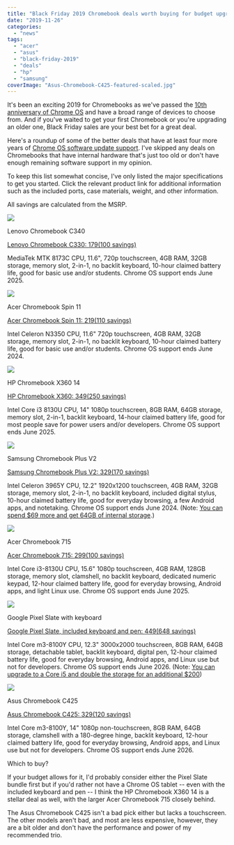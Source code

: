 ```yaml
---
title: "Black Friday 2019 Chromebook deals worth buying for budget upgraders or new Chrome OS users"
date: "2019-11-26"
categories: 
  - "news"
tags: 
  - "acer"
  - "asus"
  - "black-friday-2019"
  - "deals"
  - "hp"
  - "samsung"
coverImage: "Asus-Chromebook-C425-featured-scaled.jpg"
---
```


It's been an exciting 2019 for Chromebooks as we've passed the [10th anniversary of Chrome OS](https://www.aboutchromebooks.com/news/chrome-os-is-10-years-old-heres-the-first-demo-from-2009/) and have a broad range of devices to choose from. And if you've waited to get your first Chromebook or you're upgrading an older one, Black Friday sales are your best bet for a great deal.

Here's a roundup of some of the better deals that have at least four more years of [Chrome OS software update support](https://www.aboutchromebooks.com/news/chrome-os-software-support-dates-extended-for-more-than-130-chromebooks/). I've skipped any deals on Chromebooks that have internal hardware that's just too old or don't have enough remaining software support in my opinion.

To keep this list somewhat concise, I've only listed the major specifications to get you started. Click the relevant product link for additional information such as the included ports, case materials, weight, and other information.

All savings are calculated from the MSRP.

[![](images/Screenshot-2019-11-26-at-10.58.29-AM.png)](https://www.bestbuy.com/site/lenovo-2-in-1-11-6-touch-screen-chromebook-mt8173c-4gb-memory-32gb-emmc-flash-memory-blizzard-white/6296001.p?skuId=6296001)

Lenovo Chromebook C340

[Lenovo Chromebook C330: $179 ($100 savings)](https://www.bestbuy.com/site/lenovo-2-in-1-11-6-touch-screen-chromebook-mt8173c-4gb-memory-32gb-emmc-flash-memory-blizzard-white/6296001.p?skuId=6296001)

MediaTek MTK 8173C CPU, 11.6", 720p touchscreen, 4GB RAM, 32GB  
storage, memory slot, 2-in-1, no backlit keyboard, 10-hour claimed battery life, good for basic use and/or students. Chrome OS support ends June 2025.

[![](images/acer-chromebook-spin-11.jpg)](https://www.bestbuy.com/site/acer-spin-11-2-in-1-11-6-touch-screen-chromebook-intel-celeron-4gb-memory-32gb-emmc-flash-memory-obsidian-black/6175410.p?skuId=6175410)

Acer Chromebook Spin 11

[Acer Chromebook Spin 11: $219 ($110 savings)](https://www.bestbuy.com/site/acer-spin-11-2-in-1-11-6-touch-screen-chromebook-intel-celeron-4gb-memory-32gb-emmc-flash-memory-obsidian-black/6175410.p?skuId=6175410)

Intel Celeron N3350 CPU, 11.6" 720p touchscreen, 4GB RAM, 32GB  
storage, memory slot, 2-in-1, no backlit keyboard, 10-hour claimed battery life, good for basic use and/or students. Chrome OS support ends June 2024.

[![](images/HP-Chromebook-x360-14-g1-1024x752.jpg)](https://www.bestbuy.com/site/hp-2-in-1-14-touch-screen-chromebook-intel-core-i3-8gb-memory-64gb-emmc-flash-memory-white-gold/6365772.p?skuId=6365772)

HP Chromebook X360 14

[HP Chromebook X360: $349 ($250 savings)](https://www.bestbuy.com/site/hp-2-in-1-14-touch-screen-chromebook-intel-core-i3-8gb-memory-64gb-emmc-flash-memory-white-gold/6365772.p?skuId=6365772)

Intel Core i3 8130U CPU, 14" 1080p touchscreen, 8GB RAM, 64GB storage, memory slot, 2-in-1, backlit keyboard, 14-hour claimed battery life, good for most people save for power users and/or developers. Chrome OS support ends June 2025.

[![](images/Samsung-Chromebook-Plus-v2-Celeron-1-1024x683.jpg)](https://www.amazon.com/Samsung-Chromebook-Plus-Camera-Chrome/dp/B07J1SY5QQ/)

Samsung Chromebook Plus V2

[Samsung Chromebook Plus V2: $329 ($170 savings)](https://www.amazon.com/Samsung-Chromebook-Plus-Camera-Chrome/dp/B07J1SY5QQ/)

Intel Celeron 3965Y CPU, 12.2" 1920x1200 touchscreen, 4GB RAM, 32GB  
storage, memory slot, 2-in-1, no backlit keyboard, included digital stylus, 10-hour claimed battery life, good for everyday browsing, a few Android apps, and notetaking. Chrome OS support ends June 2024. (Note: [You can spend $69 more and get 64GB of internal storage](https://www.amazon.com/dp/B07J215RPT/ref=twister_B07KJX74NH?_encoding=UTF8&psc=1).)

[![](images/AcerChromebook715-CB715-1__1_.jpeg)](https://www.walmart.com/ip/Acer-Chromebook-715-15-6-Full-HD-Touchscreen-Intel-Core-i3-8130U-4GB-DDR4-128GB-eMMC/435795966)

Acer Chromebook 715

[Acer Chromebook 715: $299 ($100 savings)](https://www.walmart.com/ip/Acer-Chromebook-715-15-6-Full-HD-Touchscreen-Intel-Core-i3-8130U-4GB-DDR4-128GB-eMMC/435795966)

Intel Core i3-8130U CPU, 15.6" 1080p touchscreen, 4GB RAM, 128GB  
storage, memory slot, clamshell, no backlit keyboard, dedicated numeric keypad, 12-hour claimed battery life, good for everyday browsing, Android apps, and light Linux use. Chrome OS support ends June 2025.

[![](images/pixel-slate-thin-keyboard-1024x675.jpg)](https://www.bestbuy.com/site/google-pixel-slate-12-3-tablet-64gb-midnight-blue/6306459.p?skuId=6306459)

Google Pixel Slate with keyboard

[Google Pixel Slate, included keyboard and pen: $449 ($648 savings)](https://www.bestbuy.com/site/google-pixel-slate-12-3-tablet-64gb-midnight-blue/6306459.p?skuId=6306459)

Intel Core m3-8100Y CPU, 12.3" 3000x2000 touchscreen, 8GB RAM, 64GB storage, detachable tablet, backlit keyboard, digital pen, 12-hour claimed battery life, good for everyday browsing, Android apps, and Linux use but not for developers. Chrome OS support ends June 2026. (Note: [You can upgrade to a Core i5 and double the storage for an additional $200](https://www.bestbuy.com/site/google-pixel-slate-12-3-tablet-128gb-midnight-blue/6306462.p?skuId=6306462))

[![](images/Asus-Chromebook-C425-featured-1024x1024.jpg)](https://www.walmart.com/ip/FHD-Storage-4-Way-Processor-RAM-OS-C425-ASUS-Intel-4GB-128GB-Chrome-Chromebook-14-Core-Silver-NanoEdge-m3-8100Y-Clamshell-eMMC-Laptop-KB-Backlit-C425/584873797)

Asus Chromebook C425

[Asus Chromebook C425: $329 ($120 savings)](https://www.walmart.com/ip/FHD-Storage-4-Way-Processor-RAM-OS-C425-ASUS-Intel-4GB-128GB-Chrome-Chromebook-14-Core-Silver-NanoEdge-m3-8100Y-Clamshell-eMMC-Laptop-KB-Backlit-C425/584873797)

Intel Core m3-8100Y, 14" 1080p non-touchscreen, 8GB RAM, 64GB  
storage, clamshell with a 180-degree hinge, backlit keyboard, 12-hour claimed battery life, good for everyday browsing, Android apps, and Linux use but not for developers. Chrome OS support ends June 2026.

Which to buy?

If your budget allows for it, I'd probably consider either the Pixel Slate bundle first but if you'd rather not have a Chrome OS tablet -- even with the included keyboard and pen -- I think the HP Chromebook X360 14 is a stellar deal as well, with the larger Acer Chromebook 715 closely behind.

The Asus Chromebook C425 isn't a bad pick either but lacks a touchscreen. The other models aren't bad, and most are less expensive, however, they are a bit older and don't have the performance and power of my recommended trio.
